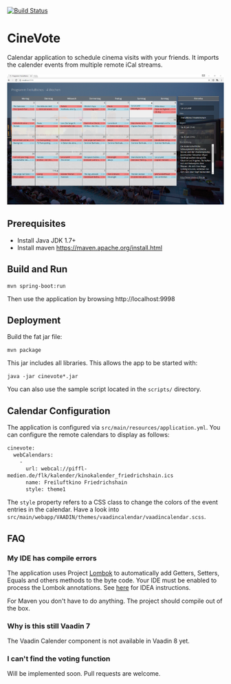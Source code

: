 [![Build Status](https://travis-ci.org/thberger/CineVote.svg?branch=master)](https://travis-ci.org/thberger/CineVote)

# CineVote

Calendar application to schedule cinema visits with your friends. 
It imports the calender events from multiple remote iCal streams.

![Screenshot](docs/screenshot.png?raw=true "Screenshot")

## Prerequisites
- Install Java JDK 1.7+
- Install maven https://maven.apache.org/install.html
    

## Build and Run
    mvn spring-boot:run
    
Then use the application by browsing http://localhost:9998

## Deployment
    
Build the fat jar file:

    mvn package

This jar includes all libraries. This allows the app to be started with:

    java -jar cinevote*.jar
    
You can also use the sample script located in the `scripts/` directory.
    
## Calendar Configuration

The application is configured via `src/main/resources/application.yml`.
You can configure the remote calendars to display as follows:

    cinevote:
      webCalendars:
        -
          url: webcal://piffl-medien.de/flk/kalender/kinokalender_friedrichshain.ics
          name: Freiluftkino Friedrichshain
          style: theme1
              
The `style` property refers to a CSS class to change the colors of
the event entries in the calendar. Have a look into `src/main/webapp/VAADIN/themes/vaadincalendar/vaadincalendar.scss`.
    
## FAQ

### My IDE has compile errors

The application uses Project [Lombok](https://projectlombok.org/) to automatically add Getters, Setters, Equals and others methods
 to the byte code. Your IDE must be enabled to process the Lombok annotations.
 See [here](https://stackoverflow.com/questions/9424364/cant-compile-project-when-im-using-lombok-under-intellij-idea) for IDEA instructions.
 
For Maven you don't have to do anything. The project should compile out of the box.

### Why is this still Vaadin 7

The Vaadin Calender component is not available in Vaadin 8 yet.

### I can't find the voting function

Will be implemented soon. Pull requests are welcome.
